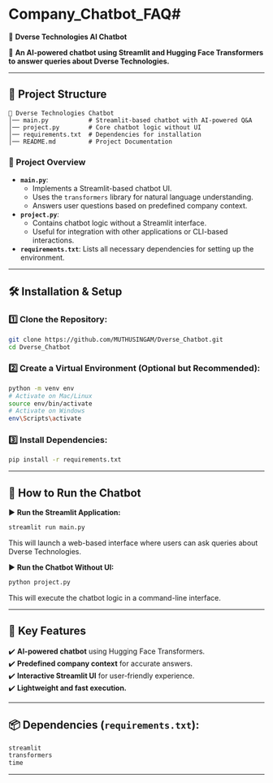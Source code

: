 # Company_Chatbot_FAQ# 
🤖 **Dverse Technologies AI Chatbot**

🚀 **An AI-powered chatbot using Streamlit and Hugging Face Transformers to answer queries about Dverse Technologies.** 

---

## 📂 Project Structure
```
📂 Dverse Technologies Chatbot  
│── main.py           # Streamlit-based chatbot with AI-powered Q&A  
│── project.py        # Core chatbot logic without UI  
│── requirements.txt  # Dependencies for installation  
│── README.md         # Project Documentation  
```

### 🎯 Project Overview
- **`main.py`**: 
  - Implements a Streamlit-based chatbot UI.
  - Uses the `transformers` library for natural language understanding.
  - Answers user questions based on predefined company context.
- **`project.py`**: 
  - Contains chatbot logic without a Streamlit interface.
  - Useful for integration with other applications or CLI-based interactions.
- **`requirements.txt`**: Lists all necessary dependencies for setting up the environment.

---

## 🛠️ Installation & Setup

### 1️⃣ Clone the Repository:
```sh
git clone https://github.com/MUTHUSINGAM/Dverse_Chatbot.git
cd Dverse_Chatbot
```

### 2️⃣ Create a Virtual Environment (Optional but Recommended):
```sh
python -m venv env  
# Activate on Mac/Linux  
source env/bin/activate  
# Activate on Windows  
env\Scripts\activate  
```

### 3️⃣ Install Dependencies:
```sh
pip install -r requirements.txt
```

---

## 💬 How to Run the Chatbot

▶️ **Run the Streamlit Application:**
```sh
streamlit run main.py
```
This will launch a web-based interface where users can ask queries about Dverse Technologies.

▶️ **Run the Chatbot Without UI:**
```sh
python project.py
```
This will execute the chatbot logic in a command-line interface.

---

## 📌 Key Features
✔️ **AI-powered chatbot** using Hugging Face Transformers.  
✔️ **Predefined company context** for accurate answers.  
✔️ **Interactive Streamlit UI** for user-friendly experience.  
✔️ **Lightweight and fast execution.**  

---

## 📦 Dependencies (`requirements.txt`):
```txt
streamlit  
transformers  
time  
```

---


